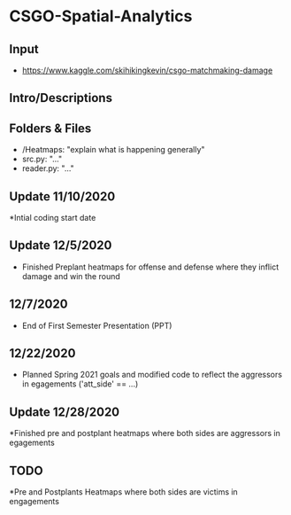 # CSGO-Spatial-Analytics
## Input
* https://www.kaggle.com/skihikingkevin/csgo-matchmaking-damage

## Intro/Descriptions

## Folders & Files
* /Heatmaps: "explain what is happening generally"
* src.py: "..."
* reader.py: "..."

## Update 11/10/2020
*Intial coding start date

## Update 12/5/2020
* Finished Preplant heatmaps for offense and defense where they inflict damage and win the round 

## 12/7/2020
* End of First Semester Presentation (PPT)

## 12/22/2020
* Planned Spring 2021 goals and modified code to reflect the aggressors in egagements ('att_side' == ...)

## Update 12/28/2020
*Finished pre and postplant heatmaps where both sides are aggressors in egagements 

## TODO
*Pre and Postplants Heatmaps where both sides are victims in engagements

